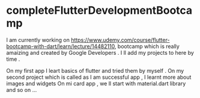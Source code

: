 # completeFlutterDevelopmentBootcamp
I am currently working on  https://www.udemy.com/course/flutter-bootcamp-with-dart/learn/lecture/14482110,
bootcamp which is really amaizing and created by Google Developers .
I ll add my projects to here by time .

On my first app I leart basics of flutter and tried them by myself .
On my second project which is called as I am successful app , I learnt more about images and widgets
On mi card app , we ll start with material.dart library and so on ...
